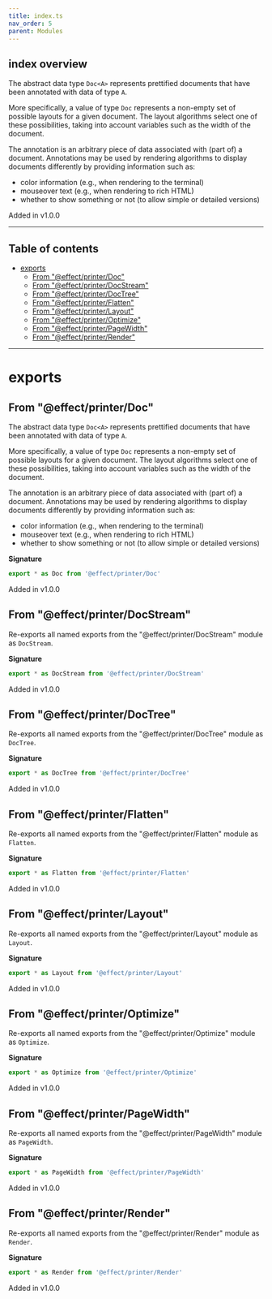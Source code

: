 ```yaml
---
title: index.ts
nav_order: 5
parent: Modules
---
```


## index overview

The abstract data type `Doc<A>` represents prettified documents that have
been annotated with data of type `A`.

More specifically, a value of type `Doc` represents a non-empty set of
possible layouts for a given document. The layout algorithms select one of
these possibilities, taking into account variables such as the width of the
document.

The annotation is an arbitrary piece of data associated with (part of) a
document. Annotations may be used by rendering algorithms to display
documents differently by providing information such as:

- color information (e.g., when rendering to the terminal)
- mouseover text (e.g., when rendering to rich HTML)
- whether to show something or not (to allow simple or detailed versions)

Added in v1.0.0

---

<h2 class="text-delta">Table of contents</h2>

- [exports](#exports)
  - [From "@effect/printer/Doc"](#from-effectprinterdoc)
  - [From "@effect/printer/DocStream"](#from-effectprinterdocstream)
  - [From "@effect/printer/DocTree"](#from-effectprinterdoctree)
  - [From "@effect/printer/Flatten"](#from-effectprinterflatten)
  - [From "@effect/printer/Layout"](#from-effectprinterlayout)
  - [From "@effect/printer/Optimize"](#from-effectprinteroptimize)
  - [From "@effect/printer/PageWidth"](#from-effectprinterpagewidth)
  - [From "@effect/printer/Render"](#from-effectprinterrender)

---

# exports

## From "@effect/printer/Doc"

The abstract data type `Doc<A>` represents prettified documents that have
been annotated with data of type `A`.

More specifically, a value of type `Doc` represents a non-empty set of
possible layouts for a given document. The layout algorithms select one of
these possibilities, taking into account variables such as the width of the
document.

The annotation is an arbitrary piece of data associated with (part of) a
document. Annotations may be used by rendering algorithms to display
documents differently by providing information such as:

- color information (e.g., when rendering to the terminal)
- mouseover text (e.g., when rendering to rich HTML)
- whether to show something or not (to allow simple or detailed versions)

**Signature**

```ts
export * as Doc from '@effect/printer/Doc'
```

Added in v1.0.0

## From "@effect/printer/DocStream"

Re-exports all named exports from the "@effect/printer/DocStream" module as `DocStream`.

**Signature**

```ts
export * as DocStream from '@effect/printer/DocStream'
```

Added in v1.0.0

## From "@effect/printer/DocTree"

Re-exports all named exports from the "@effect/printer/DocTree" module as `DocTree`.

**Signature**

```ts
export * as DocTree from '@effect/printer/DocTree'
```

Added in v1.0.0

## From "@effect/printer/Flatten"

Re-exports all named exports from the "@effect/printer/Flatten" module as `Flatten`.

**Signature**

```ts
export * as Flatten from '@effect/printer/Flatten'
```

Added in v1.0.0

## From "@effect/printer/Layout"

Re-exports all named exports from the "@effect/printer/Layout" module as `Layout`.

**Signature**

```ts
export * as Layout from '@effect/printer/Layout'
```

Added in v1.0.0

## From "@effect/printer/Optimize"

Re-exports all named exports from the "@effect/printer/Optimize" module as `Optimize`.

**Signature**

```ts
export * as Optimize from '@effect/printer/Optimize'
```

Added in v1.0.0

## From "@effect/printer/PageWidth"

Re-exports all named exports from the "@effect/printer/PageWidth" module as `PageWidth`.

**Signature**

```ts
export * as PageWidth from '@effect/printer/PageWidth'
```

Added in v1.0.0

## From "@effect/printer/Render"

Re-exports all named exports from the "@effect/printer/Render" module as `Render`.

**Signature**

```ts
export * as Render from '@effect/printer/Render'
```

Added in v1.0.0
